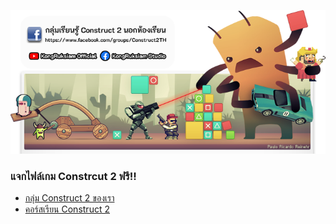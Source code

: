 ![image](https://github.com/kongruksiamza/Construct2CapxFree/blob/master/cover.png?raw=true)
### แจกไฟล์เกม Constrcut 2 ฟรี!! 
- [กลุ่ม Construct 2 ของเรา](https://www.facebook.com/groups/Construct2TH)
- [คอร์สเรียน Construct 2](https://www.youtube.com/@KongRuksiamOfficial/playlists?view=50&sort=dd&shelf_id=10)
